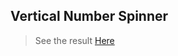 ## Vertical Number Spinner 
> See the result [Here](https://thewebscripter.github.io/shorts/number_spinner/)
